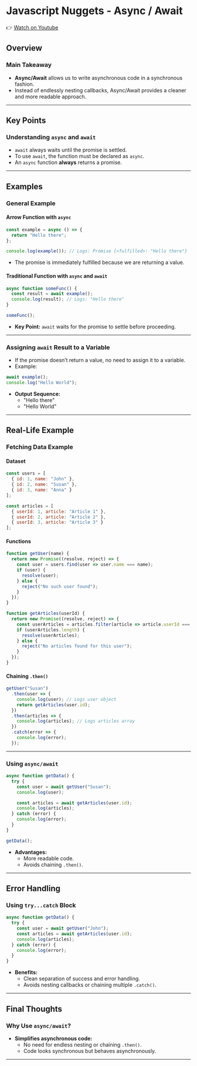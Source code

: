 # Javascript Nuggets - Async / Await

👉 [Watch on Youtube](https://youtu.be/iHrVo5fvmzE?si=VmDFb5PenaIbFp6n)

## **Overview**

### **Main Takeaway**
- **Async/Await** allows us to write asynchronous code in a synchronous fashion.
- Instead of endlessly nesting callbacks, Async/Await provides a cleaner and more readable approach.

---

## **Key Points**

### **Understanding `async` and `await`**
- `await` always waits until the promise is settled.
- To use `await`, the function must be declared as `async`.
- An `async` function **always** returns a promise.

---

## **Examples**

### **General Example**

#### **Arrow Function with `async`**
```javascript
const example = async () => {
  return "Hello there";
};

console.log(example()); // Logs: Promise {<fulfilled>: "Hello there"}
```

- The promise is immediately fulfilled because we are returning a value.

#### **Traditional Function with `async` and `await`**
```javascript
async function someFunc() {
  const result = await example();
  console.log(result); // Logs: "Hello there"
}

someFunc();
```

- **Key Point:** `await` waits for the promise to settle before proceeding.

---

### **Assigning `await` Result to a Variable**
- If the promise doesn’t return a value, no need to assign it to a variable.
- Example:

```javascript
await example();
console.log("Hello World");
```

- **Output Sequence:**
  - "Hello there"
  - "Hello World"

---

## **Real-Life Example**

### **Fetching Data Example**

#### **Dataset**
```javascript
const users = [
  { id: 1, name: "John" },
  { id: 2, name: "Susan" },
  { id: 3, name: "Anna" }
];

const articles = [
  { userId: 1, article: "Article 1" },
  { userId: 2, article: "Article 2" },
  { userId: 3, article: "Article 3" }
];
```

#### **Functions**
```javascript
function getUser(name) {
  return new Promise((resolve, reject) => {
    const user = users.find(user => user.name === name);
    if (user) {
      resolve(user);
    } else {
      reject("No such user found");
    }
  });
}

function getArticles(userId) {
  return new Promise((resolve, reject) => {
    const userArticles = articles.filter(article => article.userId === userId);
    if (userArticles.length) {
      resolve(userArticles);
    } else {
      reject("No articles found for this user");
    }
  });
}
```

#### **Chaining `.then()`**
```javascript
getUser("Susan")
  .then(user => {
    console.log(user); // Logs user object
    return getArticles(user.id);
  })
  .then(articles => {
    console.log(articles); // Logs articles array
  })
  .catch(error => {
    console.log(error);
  });
```

---

###  **Using `async/await`**

```javascript
async function getData() {
  try {
    const user = await getUser("Susan");
    console.log(user);

    const articles = await getArticles(user.id);
    console.log(articles);
  } catch (error) {
    console.log(error);
  }
}

getData();
```

- **Advantages:**
  - More readable code.
  - Avoids chaining `.then()`.

---

## **Error Handling**

### **Using `try...catch` Block**

```javascript
async function getData() {
  try {
    const user = await getUser("John");
    const articles = await getArticles(user.id);
    console.log(articles);
  } catch (error) {
    console.log(error);
  }
}
```

- **Benefits:**
  - Clean separation of success and error handling.
  - Avoids nesting callbacks or chaining multiple `.catch()`.

---

## **Final Thoughts**

### **Why Use `async/await`?**
- **Simplifies asynchronous code:**
  - No need for endless nesting or chaining `.then()`.
  - Code looks synchronous but behaves asynchronously.

---


